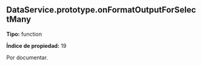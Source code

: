 ## DataService.prototype.onFormatOutputForSelectMany

**Tipo:** function

**Índice de propiedad:** 19

Por documentar.



